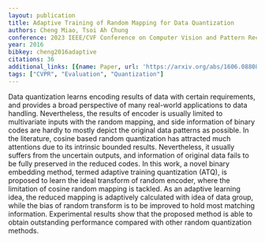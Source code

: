```yaml
---
layout: publication
title: Adaptive Training of Random Mapping for Data Quantization
authors: Cheng Miao, Tsoi Ah Chung
conference: 2023 IEEE/CVF Conference on Computer Vision and Pattern Recognition (CVPR)
year: 2016
bibkey: cheng2016adaptive
citations: 36
additional_links: [{name: Paper, url: 'https://arxiv.org/abs/1606.08808'}]
tags: ["CVPR", "Evaluation", "Quantization"]
---
```

Data quantization learns encoding results of data with certain requirements,
and provides a broad perspective of many real-world applications to data
handling. Nevertheless, the results of encoder is usually limited to
multivariate inputs with the random mapping, and side information of binary
codes are hardly to mostly depict the original data patterns as possible. In
the literature, cosine based random quantization has attracted much attentions
due to its intrinsic bounded results. Nevertheless, it usually suffers from the
uncertain outputs, and information of original data fails to be fully preserved
in the reduced codes. In this work, a novel binary embedding method, termed
adaptive training quantization (ATQ), is proposed to learn the ideal transform
of random encoder, where the limitation of cosine random mapping is tackled. As
an adaptive learning idea, the reduced mapping is adaptively calculated with
idea of data group, while the bias of random transform is to be improved to
hold most matching information. Experimental results show that the proposed
method is able to obtain outstanding performance compared with other random
quantization methods.